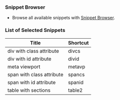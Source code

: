 ### Snippet Browser

* Browse all available snippets with [Snippet Browser](http://pihrt.net/snippetica/snippets?engine=vscode&language=html).

### List of Selected Snippets

Title | Shortcut
----- | --------
div with class attribute|divcs
div with id attribute|divid
meta viewport|metavp
span with class attribute|spancs
span with id attribute|spanid
table with sections|table2
